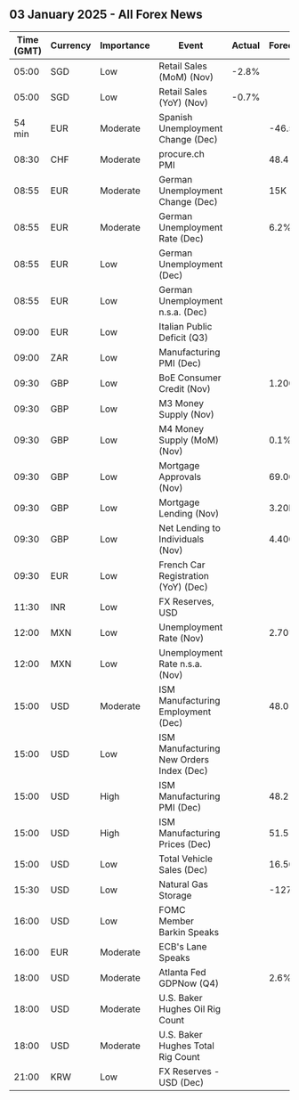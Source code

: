 ## 03 January 2025 - All Forex News

| Time (GMT) | Currency | Importance | Event | Actual | Forecast | Previous |
|------|----------|------------|-------|--------|----------|----------|
| 05:00 | SGD | Low | Retail Sales (MoM) (Nov) | -2.8% |  | 0.3% |
| 05:00 | SGD | Low | Retail Sales (YoY) (Nov) | -0.7% |  | 2.4% |
| 54 min | EUR | Moderate | Spanish Unemployment Change (Dec) |  | -46.5K | -16.0K |
| 08:30 | CHF | Moderate | procure.ch PMI |  | 48.4 | 48.5 |
| 08:55 | EUR | Moderate | German Unemployment Change (Dec) |  | 15K | 7K |
| 08:55 | EUR | Moderate | German Unemployment Rate (Dec) |  | 6.2% | 6.1% |
| 08:55 | EUR | Low | German Unemployment (Dec) |  |  | 2.860M |
| 08:55 | EUR | Low | German Unemployment n.s.a. (Dec) |  |  | 2.774M |
| 09:00 | EUR | Low | Italian Public Deficit (Q3) |  |  | 3.4% |
| 09:00 | ZAR | Low | Manufacturing PMI (Dec) |  |  | 48.1 |
| 09:30 | GBP | Low | BoE Consumer Credit (Nov) |  | 1.200B | 1.098B |
| 09:30 | GBP | Low | M3 Money Supply (Nov) |  |  | 3,076.3B |
| 09:30 | GBP | Low | M4 Money Supply (MoM) (Nov) |  | 0.1% | -0.1% |
| 09:30 | GBP | Low | Mortgage Approvals (Nov) |  | 69.00K | 68.30K |
| 09:30 | GBP | Low | Mortgage Lending (Nov) |  | 3.20B | 3.44B |
| 09:30 | GBP | Low | Net Lending to Individuals (Nov) |  | 4.400B | 4.532B |
| 09:30 | EUR | Low | French Car Registration (YoY) (Dec) |  |  | -12.7% |
| 11:30 | INR | Low | FX Reserves, USD |  |  | 644.39B |
| 12:00 | MXN | Low | Unemployment Rate (Nov) |  | 2.70% | 2.50% |
| 12:00 | MXN | Low | Unemployment Rate n.s.a. (Nov) |  |  | 2.50% |
| 15:00 | USD | Moderate | ISM Manufacturing Employment (Dec) |  | 48.0 | 48.1 |
| 15:00 | USD | Low | ISM Manufacturing New Orders Index (Dec) |  |  | 50.4 |
| 15:00 | USD | High | ISM Manufacturing PMI (Dec) |  | 48.2 | 48.4 |
| 15:00 | USD | High | ISM Manufacturing Prices (Dec) |  | 51.5 | 50.3 |
| 15:00 | USD | Low | Total Vehicle Sales (Dec) |  | 16.50M | 16.50M |
| 15:30 | USD | Low | Natural Gas Storage |  | -127B | -93B |
| 16:00 | USD | Low | FOMC Member Barkin Speaks |  |  |  |
| 16:00 | EUR | Moderate | ECB's Lane Speaks |  |  |  |
| 18:00 | USD | Moderate | Atlanta Fed GDPNow (Q4) |  | 2.6% | 2.6% |
| 18:00 | USD | Moderate | U.S. Baker Hughes Oil Rig Count |  |  | 483 |
| 18:00 | USD | Moderate | U.S. Baker Hughes Total Rig Count |  |  | 589 |
| 21:00 | KRW | Low | FX Reserves - USD (Dec) |  |  | 415.39B |
